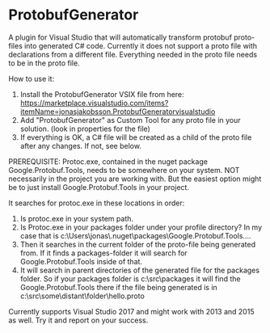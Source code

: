 # ProtobufGenerator
A plugin for Visual Studio that will automatically transform protobuf proto-files into generated C# code.
Currently it does not support a proto file with declarations from a different file. Everything needed in the proto file needs to be in the proto file.

How to use it:
1. Install the ProtobufGenerator VSIX file from here: https://marketplace.visualstudio.com/items?itemName=jonasjakobsson.ProtobufGeneratorvisualstudio
2. Add "ProtobufGenerator" as Custom Tool for any proto file in your solution. (look in properties for the file)
3. If everything is OK, a C# file will be created as a child of the proto file after any changes.
If not, see below.

PREREQUISITE:
Protoc.exe, contained in the nuget package Google.Protobuf.Tools, needs to be somewhere on your system. NOT necessarily in the project you are working with.
But the easiest option might be to just install Google.Protobuf.Tools in your project.

It searches for protoc.exe in these locations in order:
1. Is protoc.exe in your system path.
2. Is Protoc.exe in your packages folder under your profile directory?
  In my case that is c:\Users\jonas\\.nuget\packages\Google.Protobuf.Tools....
3. Then it searches in the current folder of the proto-file being generated from. If it finds a packages-folder it will search for Google.Protobuf.Tools inside of that.
4. It will search in parent directories of the generated file for the packages folder. So if your packages folder is c:\src\packages it will find the Google.Protobuf.Tools there if the file being generated is in c:\src\some\distant\folder\hello.proto


Currently supports Visual Studio 2017 and might work with 2013 and 2015 as well. Try it and report on your success.
